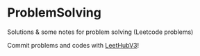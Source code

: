 # ProblemSolving

Solutions & some notes for problem solving (Leetcode problems)

Commit problems and codes with [LeetHubV3](https://github.com/raphaelheinz/LeetHub-3.0)!
